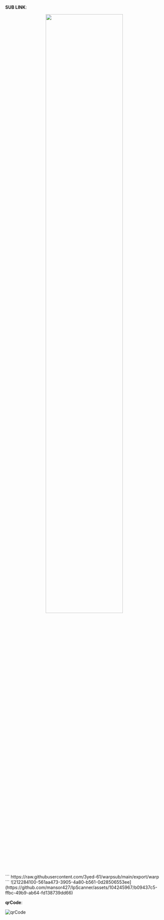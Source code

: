 **SUB LINK**:
<p align="center">   
   <img  width=70% src="https://github.com/mansor427/IpScanner/assets/104245967/08ccb46c-51a3-4d16-a0a4-27fb7492d35d" />
</p>
```
https://raw.githubusercontent.com/3yed-61/warpsub/main/export/warp
```
![212284100-561aa473-3905-4a80-b561-0d28506553ee](https://github.com/mansor427/IpScanner/assets/104245967/b09437c5-ffbc-49b9-ab64-fd138739dd66)

**qrCode**:




![qrCode](https://github.com/3yed-61/warpsub/assets/122279300/4f85cd32-7c0e-40ec-b7da-9cf1238343d2)



